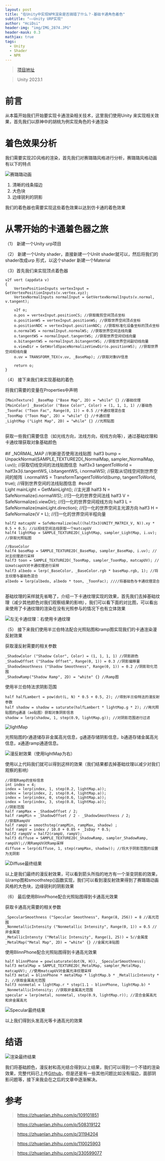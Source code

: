 ```yaml
---
layout: post
title: "在Unity中实现NPR渲染是否搞错了什么？-基础卡通角色着色"
subtitle: "——Unity URP实现"
author: "HciDsi"
header-img: "img/IMG_2874.JPG"
header-mask: 0.3
mathjax: true
tags:
  - Unity
  - Shader
  - NPR
---
```

> [项目地址](https://github.com/HciDsi/GenshinRender_Like)

>Unity 2023.1
# 前言

从本篇开始我们开始要实现卡通渲染相关技术，这里我们使用Unity 来实现相关效果，首先我们以原神中的胡桃为例实现角色的卡通渲染

# 着色效果分析

我们需要实现2D风格的渲染，首先我们对赛璐璐风格进行分析，赛璐璐风格动画有以下的特点

![赛璐璐动画](https://hcidsi-blog-1317560990.cos.ap-shanghai.myqcloud.com/img/sh2001.png)

1. 清晰的线条描边
2. 大色块
3. 边缘锐利的阴影

我们的着色器也需要实现这些着色效果以达到仿卡通的着色效果

# 从零开始的卡通着色器之旅

（1） 新建一个Unity urp项目

（2） 新建一个Unity shader，直接新建一个Unlit shader就可以，然后将我们的shader改成urp 形式，以这个shader 新建一个Material

（3）首先我们来实现顶点着色器


    v2f vert (appdata v)
    {
        VertexPositionInputs vertexInput = GetVertexPositionInputs(v.vertex.xyz); 
        VertexNormalInputs normalInput = GetVertexNormalInputs(v.normal, v.tangent);
    
        v2f o;
        o.pos = vertexInput.positionCS; //获取裁剪空间顶点坐标
        o.positionWS = vertexInput.positionWS; //获取世界空间顶点坐标
        o.positionNDC = vertexInput.positionNDC; //获取标准化设备坐标的顶点坐标
        o.normalWS = normalInput.normalWS; //获取世界空间法线向量
        o.tangentWS = normalInput.tangentWS; //获取世界空间切线向量
        o.bitangentWS = normalInput.bitangentWS; //获取世界空间副切线向量
        o.viewDir = GetWorldSpaceNormalizeViewDir(o.positionWS); //获取世界空间视线向量
        o.uv = TRANSFORM_TEX(v.uv, _BaseMap); //获取对象UV信息
    
        return o;
    }


（4） 接下来我们来实现基础的着色

 将我们需要的变量在Properties中声明


    [MainTexture] _BaseMap ("Base Map", 2D) = "while" {} //基础纹理
    [MainColor] _BaseColor ("Base Color", Color) = (1, 1, 1, 1) //基础色
    _ToonFac ("Toon Fac", Range(0, 1)) = 0.5 //卡通纹理混合度
    _ToonMap ("Toon Map", 2D) = "while" {} //卡通纹理
    _LightMap ("Light Map", 2D) = "while" {} //光照贴图


​      
 获取一些我们需要信息（如光线方向，法线方向，视线方向等），通过基础纹理和卡通纹理获取对象基础颜色
​    
​    
​    #if _NORMAL_MAP //判断是否使用法线贴图
​        half3 bump = UnpackNormal(SAMPLE_TEXTURE2D(_NormalMap, sampler_NormalMap, i.uv)); //获取切线空间的法线贴图信息
​        half3x3 tangentToWorld = half3x3(i.tangentWS, i.bitangentWS, i.normalWS); //获取从切线空间到世界空间的矩阵
​        i.normalWS = TransformTangentToWorld(bump, tangentToWorld, true); //得到世界空间的法线贴图信息
​    #endif
​    
    Light mainLight = GetMainLight(); //主光源
    half3 N = SafeNormalize(i.normalWS); //归一化的世界空间法线
    half3 V = SafeNormalize(i.viewDir); //归一化的世界空间视线方向
    half3 L = SafeNormalize(mainLight.direction); //归一化的世界空间主光源方向
    half3 H = SafeNormalize(V + L); //归一化的世界空间半程向量
    
    half2 matcapUV = SafeNormalize(mul((half3x3)UNITY_MATRIX_V, N)).xy * 0.5 + 0.5; //以视线空间法线获取一个matcapUV
    half4 lightMap = SAMPLE_TEXTURE2D(_LightMap, sampler_LightMap, i.uv); //获取光照贴图
    
    //BaseColor
    half4 baseMap = SAMPLE_TEXTURE2D(_BaseMap, sampler_BaseMap, i.uv); //对主纹理进行采样
    half3 toon = SAMPLE_TEXTURE2D(_ToonMap, sampler_ToonMap, matcapUV); //以matcapUV对卡通纹理进行采样
    half3 albedo = lerp(_BaseColor, _BaseColor.rgb * baseMap.rgb, 1); //将主纹理与基础色混合
    albedo = lerp(albedo, albedo * toon, _ToonFac); ////将基础色与卡通纹理混合


​       
基础纹理的采样就先省略了，介绍一下卡通纹理实现的效果，首先我们去掉基础纹理（减少其他颜色对我们观察结果的影响），我们可以看下面的对比图，可以看出来使用了卡通纹理的渲染在没有光照参与的情况下也有立体效果

![左无卡通纹理：右使用卡通纹理](https://hcidsi-blog-1317560990.cos.ap-shanghai.myqcloud.com/img/sh2002.png)

（5） 接下来我们使用半兰伯特法配合光照贴图和ramp图实现我们的卡通渲染漫反射效果

获取漫反射需要的相关参数

    _ShadowColor ("Shadow Color", Color) = (1, 1, 1, 1) //阴影颜色
    _ShadowOffset ("Shadow Offset", Range(0, 1)) = 0.3 //阴影偏移量
    _ShadowSmoothness ("Shadow Smoothness", Range(0, 1)) = 0.2 //阴影软化范围
    _ShadowRamp("Shadow Ramp", 2D) = "white" {} //Ramp图

使用半兰伯特法求阴影范围
    
    half halfLambert = pow(dot(L, N) * 0.5 + 0.5, 2); //得到半兰伯特法的漫反射参数
    half shadow = shadow = saturate(halfLambert * lightMap.g * 2); //用光照贴图的g通道（ao贴图）获取对象阴影信息
    shadow = lerp(shadow, 1, step(0.9, lightMap.g)); //对阴影范围进行过滤


![lightMap](https://hcidsi-blog-1317560990.cos.ap-shanghai.myqcloud.com/img/sh2003.png)

光照贴图的r通道储存非金属高光信息，g通道存储阴影信息，b通道存储金属高光信息，a通道ramp通道信息。

![漫反射效果（使用lightMap为右）](https://hcidsi-blog-1317560990.cos.ap-shanghai.myqcloud.com/img/sh2004.png)

使用以上代码我们就可以得到这样的效果（我们结果都去掉基础纹理以减少对我们观察的影响）


    //获取Ramp的坐标信息
    int index = 4;
    index = lerp(index, 1, step(0.2, lightMap.a));
    index = lerp(index, 2, step(0.4, lightMap.a));
    index = lerp(index, 0, step(0.6, lightMap.a));
    index = lerp(index, 3, step(0.8, lightMap.a));
    //阴影范围
    half rampMax = _ShadowOffset / 2; 
    half rampMin = _ShadowOffset / 2 - _ShadowSmoothness / 2;
    //获取RampUV
    half rampU = smoothstep(rampMin, rampMax, shadow) ;
    half rampV = index / 10.0 + 0.05 + _IsDay * 0.5;
    half2 rampUV = half2(rampU, rampV);
    half3 diffuse = SAMPLE_TEXTURE2D(_ShadowRamp, sampler_ShadowRamp, rampUV);//用RampUV对Ramp采样
    diffuse = lerp(diffuse, 1, step(rampMax, shadow)); //将大于阴影范围的设置为无阴影


![Diffuse最终结果](https://hcidsi-blog-1317560990.cos.ap-shanghai.myqcloud.com/img/sh2005.png)

以上是我们最终的漫反射效果，可以看到箭头所指的地方有一个渐变阴影的效果，以ramp图和smoothstep()函数实现，我们可以看到漫反射效果得到了赛璐璐动画风格的大色块，边缘锐利的阴影效果

（6） 最后使用BlinnPhone配合光照贴图得到卡通高光效果

获取卡通高光需要的相关参数

    _SpecularSmoothness ("Specular Smoothness", Range(8, 256)) = 8 //高光范围
    _NonmetallicIntensity ("Nonmetallic Intensity", Range(0, 1)) = 0.5 //非金属度
    _MetallicIntensty ("Metallic Intensity", Range(1, 25)) = 5//金属度
    _MetalMap("Metal Map", 2D) = "white" {} //金属光泽贴图

使用BlinnPhone配合光照贴图得到卡通高光效果

    half blinnPhone = pow(saturate(dot(N, H)), _SpecularSmoothness);
    half3 metalMap = SAMPLE_TEXTURE2D(_MetalMap, sampler_MetalMap, matcapUV); //使用matcapUV对金属光泽纹理采样
    half3 metal = blinnPhone * metalMap * lightMap.b * _MetallicIntensty * 2; //获取金属高光范围
    half3 nonmetal = lightMap.r * step(1.1 - blinnPhone, lightMap.b) * _NonmetallicIntensity; //获取非金属高光范围
    specular = lerp(metal, nonmetal, step(0.9, lightMap.r)); //混合金属高光和非金属高光


![Specular最终结果](https://hcidsi-blog-1317560990.cos.ap-shanghai.myqcloud.com/img/sh2006.png)

以上我们得到头发高光等卡通高光的效果

# 结语

![渲染最终结果](https://hcidsi-blog-1317560990.cos.ap-shanghai.myqcloud.com/img/sh2007.png)

我们将基础颜色，漫反射和高光结合得到以上结果，我们可以得到一个不错的渲染效果，完整代码已上传[Github](https://github.com/HciDsi/GenshinRender_Like)，但是还是有一些其他问题比如没有描边，面部阴影问题等，接下来我会在之后的文章中逐渐解决。


# 参考
>https://zhuanlan.zhihu.com/p/109101851

>https://zhuanlan.zhihu.com/p/508319122

>https://zhuanlan.zhihu.com/p/31194204

>https://zhuanlan.zhihu.com/p/110025903

>https://zhuanlan.zhihu.com/p/330599077